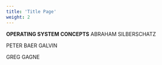 ```yaml
---
title: 'Title Page'
weight: 2
---
```


  

**OPERATING SYSTEM CONCEPTS** ABRAHAM SILBERSCHATZ

PETER BAER GALVIN

GREG GAGNE